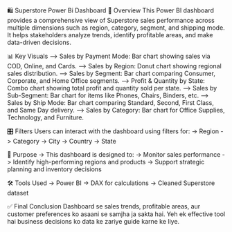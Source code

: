 🛍️ Superstore Power Bi Dashboard 
📌 Overview
This Power BI dashboard provides a comprehensive view of Superstore sales performance across multiple dimensions such as region, category, segment, and shipping mode. It helps stakeholders analyze trends, identify profitable areas, and make data-driven decisions.

📊 Key Visuals
--> Sales by Payment Mode: Bar chart showing sales via COD, Online, and Cards.
--> Sales by Region: Donut chart showing regional sales distribution.
--> Sales by Segment: Bar chart comparing Consumer, Corporate, and Home Office segments.
--> Profit & Quantity by State: Combo chart showing total profit and quantity sold per state.
--> Sales by Sub-Segment: Bar chart for items like Phones, Chairs, Binders, etc.
--> Sales by Ship Mode: Bar chart comparing Standard, Second, First Class, and Same
    Day delivery.
--> Sales by Category: Bar chart for Office Supplies, Technology, and Furniture.

🎛️ Filters
Users can interact with the dashboard using filters for:
-> Region
-> Category
-> City
-> Country
-> State

🎯 Purpose
-> This dashboard is designed to:
-> Monitor sales performance
-> Identify high-performing regions and products
-> Support strategic planning and inventory decisions

🛠️ Tools Used
-> Power BI
-> DAX for calculations
-> Cleaned Superstore dataset

✅ Final Conclusion
Dashboard se sales trends, profitable areas, aur customer preferences ko asaani se samjha ja sakta hai. 
Yeh ek effective tool hai business decisions ko data ke zariye guide karne ke liye.
